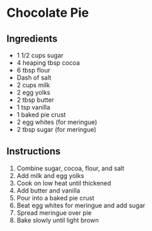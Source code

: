# Chocolate Pie

## Ingredients

- 1 1/2 cups sugar
- 4 heaping tbsp cocoa
- 6 tbsp flour
- Dash of salt
- 2 cups milk
- 2 egg yolks
- 2 tbsp butter
- 1 tsp vanilla
- 1 baked pie crust
- 2 egg whites (for meringue)
- 2 tbsp sugar (for meringue)

## Instructions

1. Combine sugar, cocoa, flour, and salt
2. Add milk and egg yolks
3. Cook on low heat until thickened
4. Add butter and vanilla
5. Pour into a baked pie crust
6. Beat egg whites for meringue and add sugar
7. Spread meringue over pie
8. Bake slowly until light brown
